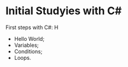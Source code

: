 # Initial Studyies with C#

First steps with C#: H

- Hello World;
- Variables;
- Conditions;
- Loops.